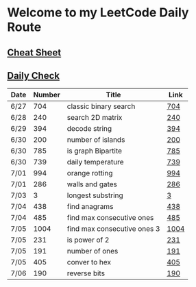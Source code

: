 # Welcome to my LeetCode Daily Route 

## [Cheat Sheet](https://github.com/simonzhang0428/leetcode/blob/main/CheatSheet.pdf)
## [Daily Check](https://github.com/simonzhang0428/leetcode/blob/main/DailyCheck.pdf)

| Date          | Number        |  Title                        |  Link
| -----------   | -----------   | -----------                   | ----------- 
| 6/27          | 704           | classic binary search         | [704](https://github.com/simonzhang0428/leetcode/blob/main/BinarySearch704.java)
| 6/28          | 240           | search 2D matrix              | [240](https://github.com/simonzhang0428/leetcode/blob/main/SearchMatrix240.java)
| 6/29          | 394           | decode string                 | [394](https://github.com/simonzhang0428/leetcode/blob/main/DecodeString394.java)
| 6/30          | 200           | number of islands             | [200](https://github.com/simonzhang0428/leetcode/blob/main/NumIslands200.java)
| 6/30          | 785           | is graph Bipartite            | [785](https://github.com/simonzhang0428/leetcode/blob/main/IsBipartite785.java)
| 6/30          | 739           | daily temperature             | [739](https://github.com/simonzhang0428/leetcode/blob/main/DailyTemperatures739.java)
| 7/01          | 994           | orange rotting                | [994](https://github.com/simonzhang0428/leetcode/blob/main/OrangeRotton994.java)
| 7/01          | 286           | walls and gates               | [286](https://github.com/simonzhang0428/leetcode/blob/main/WallAndGate286.java)
| 7/03          | 3             | longest substring             | [3](https://github.com/simonzhang0428/leetcode/blob/main/LengthOfLongestSubstring3.java)
| 7/04          | 438           | find anagrams                 | [438](https://github.com/simonzhang0428/leetcode/blob/main/FindAnagrams438.java)
| 7/04          | 485           | find max consecutive ones     | [485](https://github.com/simonzhang0428/leetcode/blob/main/FindMaxConsecutiveOnes485.java)
| 7/05          | 1004          | find max consecutive ones 3   | [1004](https://github.com/simonzhang0428/leetcode/blob/main/LongestOnes1004.java)
| 7/05          | 231           | is power of 2                 | [231](https://github.com/simonzhang0428/leetcode/blob/main/IsPowerOfTwo231.java)
| 7/05          | 191           | number of ones                | [191](https://github.com/simonzhang0428/leetcode/blob/main/NumberOfOnes191.java)
| 7/05          | 405           | conver to hex                 | [405](https://github.com/simonzhang0428/leetcode/blob/main/ToHex405.java)
| 7/06          | 190           | reverse bits                  | [190](https://github.com/simonzhang0428/leetcode/blob/main/ReverseBits190.java)
